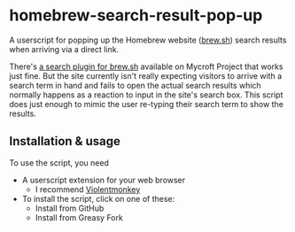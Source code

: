 # homebrew-search-result-pop-up
A userscript for popping up the Homebrew website ([brew.sh](https://brew.sh)) search results when arriving via a direct link.

There's [a search plugin for brew.sh](https://mycroftproject.com/install.html?id=112331&basename=formulae.brew.sh&icontype=ico&name=brew.sh) available on Mycroft Project that works just fine. But the site currently isn't really expecting visitors to arrive with a search term in hand and fails to open the actual search results which normally happens as a reaction to input in the site's search box. This script does just enough to mimic the user re-typing their search term to show the results.

## Installation & usage
To use the script, you need
- A userscript extension for your web browser
	- I recommend [Violentmonkey](https://violentmonkey.github.io/)
- To install the script, click on one of these:
	- Install from GitHub
	- Install from Greasy Fork
